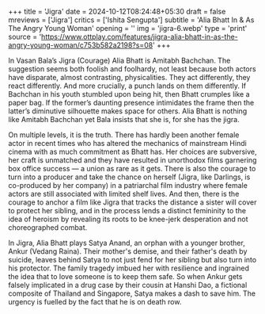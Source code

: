 +++
title = 'Jigra'
date = 2024-10-12T08:24:48+05:30
draft = false
mreviews = ['Jigra']
critics = ['Ishita Sengupta']
subtitle = 'Alia Bhatt In &amp; As The Angry Young Woman'
opening = ''
img = 'jigra-6.webp'
type = 'print'
source = 'https://www.ottplay.com/features/jigra-alia-bhatt-in-as-the-angry-young-woman/c753b582a2198?s=08'
+++

In Vasan Bala’s Jigra (Courage) Alia Bhatt is Amitabh Bachchan. The suggestion seems both foolish and foolhardy, not least because both actors have disparate, almost contrasting, physicalities. They act differently, they react differently. And more crucially, a punch lands on them differently. If Bachchan in his youth stumbled upon being hit, then Bhatt crumples like a paper bag. If the former’s daunting presence intimidates the frame then the latter’s diminutive silhouette makes space for others. Alia Bhatt is nothing like Amitabh Bachchan yet Bala insists that she is, for she has the jigra.

On multiple levels, it is the truth. There has hardly been another female actor in recent times who has altered the mechanics of mainstream Hindi cinema with as much commitment as Bhatt has. Her choices are subversive, her craft is unmatched and they have resulted in unorthodox films garnering box office success — a union as rare as it gets. There is also the courage to turn into a producer and take the chance on herself (Jigra, like Darlings, is co-produced by her company) in a patriarchal film industry where female actors are still associated with limited shelf lives. And then, there is the courage to anchor a film like Jigra that tracks the distance a sister will cover to protect her sibling, and in the process lends a distinct femininity to the idea of heroism by revealing its roots to be knee-jerk desperation and not choreographed combat.

In Jigra, Alia Bhatt plays Satya Anand, an orphan with a younger brother, Ankur (Vedang Raina). Their mother's demise, and their father's death by suicide, leaves behind Satya to not just fend for her sibling but also turn into his protector. The family tragedy imbued her with resilience and ingrained the idea that to love someone is to keep them safe. So when Ankur gets falsely implicated in a drug case by their cousin at Hanshi Dao, a fictional composite of Thailand and Singapore, Satya makes a dash to save him. The urgency is fuelled by the fact that he is on death row.
